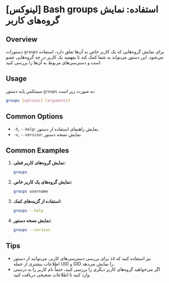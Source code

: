 # [لینوکس] Bash groups استفاده: نمایش گروه‌های کاربر

## Overview
دستورات `groups` برای نمایش گروه‌هایی که یک کاربر خاص به آن‌ها تعلق دارد، استفاده می‌شود. این دستور می‌تواند به شما کمک کند تا بفهمید یک کاربر در چه گروه‌هایی عضو است و دسترسی‌های مربوط به آن‌ها را بررسی کنید.

## Usage
سینتکس پایه دستور `groups` به صورت زیر است:

```bash
groups [options] [arguments]
```

## Common Options
- `-h`, `--help`: نمایش راهنمای استفاده از دستور.
- `-v`, `--version`: نمایش نسخه دستور.

## Common Examples
1. **نمایش گروه‌های کاربر فعلی:**
   ```bash
   groups
   ```

2. **نمایش گروه‌های یک کاربر خاص:**
   ```bash
   groups username
   ```

3. **استفاده از گزینه‌های کمک:**
   ```bash
   groups --help
   ```

4. **نمایش نسخه دستور:**
   ```bash
   groups --version
   ```

## Tips
- برای بررسی دسترسی‌های کاربر، می‌توانید از دستور `id` نیز استفاده کنید که اطلاعات بیشتری از جمله UID و GID را نمایش می‌دهد.
- اگر می‌خواهید گروه‌های کاربر دیگری را بررسی کنید، حتماً نام کاربر را به درستی وارد کنید تا اطلاعات صحیحی دریافت کنید.